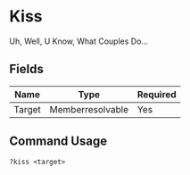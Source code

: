 # Kiss

Uh, Well, U Know, What Couples Do...

## Fields

| Name | Type | Required |
|------|------|----------|
| Target | Memberresolvable | Yes |

## Command Usage
```
?kiss <target>
```